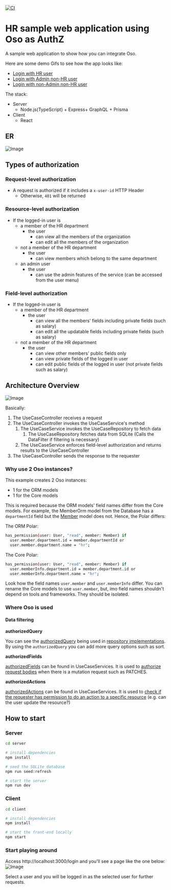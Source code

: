 [![CI](https://github.com/kenfdev/hr-sample-app/actions/workflows/main.yml/badge.svg)](https://github.com/kenfdev/hr-sample-app/actions/workflows/main.yml)
# HR sample web application using Oso as AuthZ

A sample web application to show how you can integrate Oso.

Here are some demo Gifs to see how the app looks like:
- [Login with HR user](assets/oso_demo_hr.gif)
- [Login with Admin non-HR user](assets/oso_demo_admin.gif)
- [Login with non-Admin non-HR user](assets/oso_demo_non_admin.gif)

The stack:

- Server
  - Node.js(TypeScript) + Express+ GraphQL + Prisma
- Client
  - React

## ER
![Image](https://i.imgur.com/olrqc9g.png)

## Types of authorization

### Request-level authorization

- A request is authorized if it includes a `x-user-id` HTTP Header
  - Otherwise, `401` will be returned

### Resource-level authorization

- If the logged-in user is
  - a member of the HR department
    - the user
      - can view all the members of the organization
      - can edit all the members of the organization
  - not a member of the HR department
    - the user
      - can view members which belong to the same department
  - an admin user
    - the user
      - can use the admin features of the service (can be accessed from the user menu)

### Field-level authorization

- If the logged-in user is
  - a member of the HR department
    - the user
      - can view all the members' fields including private fields (such as salary)
      - can edit all the updatable fields including private fields (such as salary) 
  - not a member of the HR department
    - the user
      - can view other members' public fields only
      - can view private fields of the logged in user
      - can edit public fields of the logged in user (not private fields such as salary)

## Architecture Overview

![Image](https://i.imgur.com/X1K9gIc.png)

Basically:
1. The UseCaseController receives a request
2. The UseCaseController invokes the UseCaseService's method
   1. The UseCaseService invokes the UseCaseRepository to fetch data
      1. The UseCaseRepository fetches data from SQLite (Calls the DataFilter if filtering is necessary)
   2. The UseCaseService enforces field-level authorization and returns results to the UseCaseController
3. The UseCaseController sends the response to the requester

### Why use 2 Oso instances?

This example creates 2 Oso instances:

* 1 for the ORM models
* 1 for the Core models

This is required because the ORM models' field names differ from the Core models. For example, the MemberOrm model from the Database has a `departmentId` field but the [Member](./server/src/members/shared/member.ts) model does not. Hence, the Polar differs:

The ORM Polar:

```sh
has_permission(user: User, "read", member: Member) if
  user.member.department.id = member.departmentId or
  user.member.department.name = "hr";
```

The Core Polar:

```sh
has_permission(user: User, "read", member: Member) if
  user.memberInfo.department.id = member.department.id or
  user.memberInfo.department.name = "hr";
```

Look how the field names `user.member` and `user.memberInfo` differ. You can rename the Core models to use `user.member`, but, imo field names shouldn't depend on tools and frameworks. They should be isolated.

### Where Oso is used

#### Data filtering

**authorizedQuery**

You can see the [authorizedQuery](https://docs.osohq.com/node/guides/data_filtering.html) being used in [repository implementations](https://github.com/kenfdev/hr-sample-app/blob/422bc189b010d8896f3fef04b726392453b1d1ef/server/src/members/list-all-members/repository/listAllMembersSqliteRepository.ts#L21). By using the `authorizedQuery` you can add more query options such as sort.

**authorizedFields**

[authorizedFields](https://docs.osohq.com/node/reference/api/classes/oso.oso-1.html#authorizedfields) can be found in UseCaseServices. It is used to [authorize request bodies](https://github.com/kenfdev/hr-sample-app/blob/422bc189b010d8896f3fef04b726392453b1d1ef/server/src/members/edit-member-detail/editMemberDetailService.ts#L30-L34) when there is a mutation request such as PATCHES.

**authorizedActions**

[authorizedActions](https://docs.osohq.com/node/reference/api/classes/oso.oso-1.html#authorizedactions) can be found in UseCaseServices. It is used to [check if the requester has permission to do an action to a specific resource](https://github.com/kenfdev/hr-sample-app/blob/422bc189b010d8896f3fef04b726392453b1d1ef/server/src/members/show-member-detail/showMemberDetailService.ts#L40-L50) (e.g. can the user update the resource?)

## How to start

### Server

```sh
cd server

# install dependencies
npm install

# seed the SQLite database
npm run seed:refresh

# start the server
npm run dev
```

### Client

```sh
cd client

# install dependencies
npm install

# start the front-end locally
npm start
```

### Start playing around

Access http://localhost:3000/login and you'll see a page like the one below:
![Image](https://i.imgur.com/u58mPWf.png)

Select a user and you will be logged in as the selected user for further requests.
